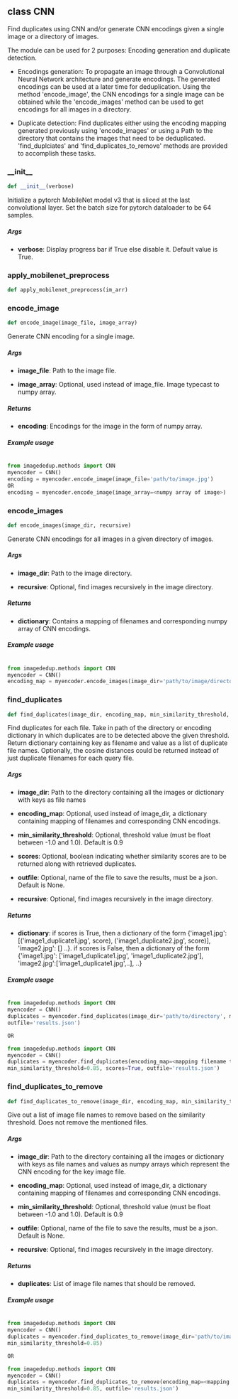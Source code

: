 ## class CNN
Find duplicates using CNN and/or generate CNN encodings given a single image or a directory of images.

The module can be used for 2 purposes: Encoding generation and duplicate detection.

- Encodings generation: To propagate an image through a Convolutional Neural Network architecture and generate encodings. The generated encodings can be used at a later time for deduplication. Using the method 'encode_image', the CNN encodings for a single image can be obtained while the 'encode_images' method can be used to get encodings for all images in a directory.

- Duplicate detection: Find duplicates either using the encoding mapping generated previously using 'encode_images' or using a Path to the directory that contains the images that need to be deduplicated. 'find_duplciates' and 'find_duplicates_to_remove' methods are provided to accomplish these tasks.
### \_\_init\_\_
```python
def __init__(verbose)
```
Initialize a pytorch MobileNet model v3 that is sliced at the last convolutional layer. Set the batch size for pytorch dataloader to be 64 samples.


##### Args
* **verbose**: Display progress bar if True else disable it. Default value is True.


### apply\_mobilenet\_preprocess
```python
def apply_mobilenet_preprocess(im_arr)
```

### encode\_image
```python
def encode_image(image_file, image_array)
```
Generate CNN encoding for a single image.


##### Args
* **image_file**: Path to the image file.

* **image_array**: Optional, used instead of image_file. Image typecast to numpy array.

##### Returns
* **encoding**: Encodings for the image in the form of numpy array.

##### Example usage
```python

from imagededup.methods import CNN
myencoder = CNN()
encoding = myencoder.encode_image(image_file='path/to/image.jpg')
OR
encoding = myencoder.encode_image(image_array=<numpy array of image>)

```

### encode\_images
```python
def encode_images(image_dir, recursive)
```
Generate CNN encodings for all images in a given directory of images.


##### Args
* **image_dir**: Path to the image directory.

* **recursive**: Optional, find images recursively in the image directory.

##### Returns
* **dictionary**: Contains a mapping of filenames and corresponding numpy array of CNN encodings.

##### Example usage
```python

from imagededup.methods import CNN
myencoder = CNN()
encoding_map = myencoder.encode_images(image_dir='path/to/image/directory')

```

### find\_duplicates
```python
def find_duplicates(image_dir, encoding_map, min_similarity_threshold, scores, outfile, recursive)
```
Find duplicates for each file. Take in path of the directory or encoding dictionary in which duplicates are to be detected above the given threshold. Return dictionary containing key as filename and value as a list of duplicate file names. Optionally, the cosine distances could be returned instead of just duplicate filenames for each query file.


##### Args
* **image_dir**: Path to the directory containing all the images or dictionary with keys as file names

* **encoding_map**: Optional, used instead of image_dir, a dictionary containing mapping of filenames and
              corresponding CNN encodings.

* **min_similarity_threshold**: Optional, threshold value (must be float between -1.0 and 1.0). Default is 0.9

* **scores**: Optional, boolean indicating whether similarity scores are to be returned along with retrieved
        duplicates.

* **outfile**: Optional, name of the file to save the results, must be a json. Default is None.

* **recursive**: Optional, find images recursively in the image directory.

##### Returns
* **dictionary**:  if scores is True, then a dictionary of the form {'image1.jpg': [('image1_duplicate1.jpg',
            score), ('image1_duplicate2.jpg', score)], 'image2.jpg': [] ..}. if scores is False, then a
            dictionary of the form {'image1.jpg': ['image1_duplicate1.jpg', 'image1_duplicate2.jpg'],
            'image2.jpg':['image1_duplicate1.jpg',..], ..}

##### Example usage
```python

from imagededup.methods import CNN
myencoder = CNN()
duplicates = myencoder.find_duplicates(image_dir='path/to/directory', min_similarity_threshold=0.85, scores=True,
outfile='results.json')

OR

from imagededup.methods import CNN
myencoder = CNN()
duplicates = myencoder.find_duplicates(encoding_map=<mapping filename to cnn encodings>,
min_similarity_threshold=0.85, scores=True, outfile='results.json')

```

### find\_duplicates\_to\_remove
```python
def find_duplicates_to_remove(image_dir, encoding_map, min_similarity_threshold, outfile, recursive)
```
Give out a list of image file names to remove based on the similarity threshold. Does not remove the mentioned files.


##### Args
* **image_dir**: Path to the directory containing all the images or dictionary with keys as file names
           and values as numpy arrays which represent the CNN encoding for the key image file.

* **encoding_map**: Optional, used instead of image_dir, a dictionary containing mapping of filenames and
              corresponding CNN encodings.

* **min_similarity_threshold**: Optional, threshold value (must be float between -1.0 and 1.0). Default is 0.9

* **outfile**: Optional, name of the file to save the results, must be a json. Default is None.

* **recursive**: Optional, find images recursively in the image directory.

##### Returns
* **duplicates**: List of image file names that should be removed.

##### Example usage
```python

from imagededup.methods import CNN
myencoder = CNN()
duplicates = myencoder.find_duplicates_to_remove(image_dir='path/to/images/directory'),
min_similarity_threshold=0.85)

OR

from imagededup.methods import CNN
myencoder = CNN()
duplicates = myencoder.find_duplicates_to_remove(encoding_map=<mapping filename to cnn encodings>,
min_similarity_threshold=0.85, outfile='results.json')

```


